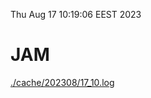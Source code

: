 Thu Aug 17 10:19:06 EEST 2023
# JAM
<a href='./cache/202308/17_10.log'>./cache/202308/17_10.log</a>

